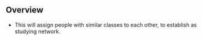 ## Overview 

* This will assign people with similar classes to each other, to establish as studying network.
